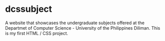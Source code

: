 # dcssubject

A website that showcases the undergraduate subjects offered at the Departmet of Computer Science - University of the Philippines Diliman. This is my first HTML / CSS project.
